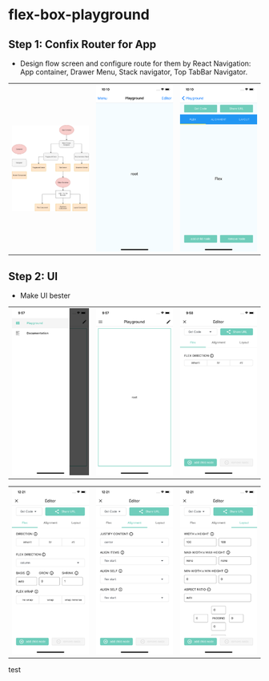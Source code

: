 # flex-box-playground
## Step 1: Confix Router for App
* Design flow screen and configure route for them by React Navigation: App container, Drawer Menu, Stack navigator, Top TabBar Navigator. 

|   |   |   |
|---|---|---|
|<img alt="base-flow" src="images/step_1/base-flow.png" width="320">| <img alt="playground-screen" src="images/step_1/playground-screen.png" width="320">| <img alt="tab-screen" src="images/step_1/tab-screen.png" width="320">|

## Step 2: UI
* Make UI bester

|   |   |   |
|---|---|---|
|<img alt="menu" src="images/step_2/menu.png" width="320">| <img alt="playground" src="images/step_2/playground.png" width="320">| <img alt="tab-screen" src="images/step_2/editor.png" width="320">|

|   |   |   |
|---|---|---|
|<img alt="flex" src="images/step_2/flex.png" width="320">| <img alt="alignment" src="images/step_2/alignment.png" width="320">| <img alt="layout" src="images/step_2/layout.png" width="320">|

test
